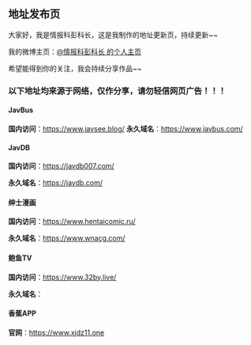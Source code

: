 ## 地址发布页

大家好，我是情报科彭科长，这是我制作的地址更新页，持续更新~~

我的微博主页：[@情报科彭科长 的个人主页 ](https://weibo.com/u/6401253973)

希望能得到你的关注，我会持续分享作品~~

### 以下地址均来源于网络，仅作分享，请勿轻信网页广告！！！


#### JavBus

  **国内访问**：https://www.javsee.blog/
  **永久域名**：https://www.javbus.com/


#### JavDB

  **国内访问**：https://javdb007.com/

  **永久域名**：https://javdb.com/


#### 绅士漫画

  **国内访问**：https://www.hentaicomic.ru/

  **永久域名**：https://www.wnacg.com/


  
#### 鲍鱼TV

  **国内访问**：https://www.32by.live/

  **永久域名**：
  
  

#### 香蕉APP
  **官网**：https://www.xjdz11.one
  

  
 
  




